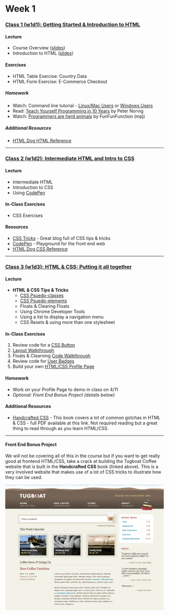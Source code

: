 # Week 1

### [Class 1 (w1d1): Getting Started & Introduction to HTML](./w1d1)

#### Lecture
* Course Overview ([slides](./w1d1/slides/w1d1_overview.pdf))
* Introduction to HTML ([slides](./w1d1/slides/w1d1_html.pdf))

#### Exercises
* HTML Table Exercise: Country Data
* HTML Form Exercise: E-Commerce Checkout

##### Homework

* Watch: Command line tutorial - [Linux/Mac Users](https://www.youtube.com/watch?v=AfM11G2NYxg) or [Windows Users](https://www.youtube.com/watch?v=zBXe-IaNJps)
* Read: [Teach Yourself Programming in 10 Years](http://norvig.com/21-days.html) by Peter Norvig
* Watch: [Programmers are herd animals](https://www.youtube.com/watch?v=lrf6xuFq1Ms) by FunFunFunction (mpj)

##### Additional Resources
* [HTML Dog HTML Reference](http://htmldog.com/references/html/tags/)

---

### [Class 2 (w1d2): Intermediate HTML and Intro to CSS](./w1d2)

#### Lecture
* Intermediate HTML
* Introduction to CSS
* Using [CodePen](http://codepen.io/)

#### In-Class Exercises
* CSS Exercises

#### Resources
* [CSS Tricks](https://css-tricks.com/) - Great blog full of CSS tips & tricks
* [CodePen](http://codepen.io/) - Playground for the front end web
* [HTML Dog CSS Reference](http://htmldog.com/references/css/properties/)

---

### [Class 3 (w1d3): HTML & CSS: Putting it all together](./w1d3)

#### Lecture
* **HTML & CSS Tips & Tricks**
  * [CSS Psuedo-classes](https://developer.mozilla.org/en-US/docs/Web/CSS/Pseudo-classes)
  * [CSS Psuedo-elements](https://developer.mozilla.org/en-US/docs/Web/CSS/Pseudo-elements)
  * Floats & Clearing Floats
  * Using Chrome Developer Tools
  * Using a list to display a navigation menu
  * CSS Resets & using more than one stylesheet


#### In-Class Exercises
1. Review code for a [CSS Button](http://codepen.io/rcacademy/pen/JXMPRa)
2. [Layout Walkthrough](./w1d3)
3. Floats & Clearning [Code Walkthrough](http://codepen.io/rcacademy/pen/MyrEWJ)
4. Review code for [User Badges](http://codepen.io/rcacademy/pen/yOpLWd)
5. Build your own [HTML/CSS Profile Page](./w1d3)

#### Homework
* Work on your Profile Page to demo in class on 4/11
* _Optional: Front End Bonus Project (details below)_

#### Additional Resources
* [Handcrafted CSS](../resources/handcrafted_css.pdf) - This book covers a lot of common gotchas in HTML & CSS - full PDF available at this link. Not required reading but a great thing to read through as you learn HTML/CSS.

----

#### Front End Bonus Project
We will not be covering all of this in the course but if you want to get really good at frontend HTML/CSS, take a crack at building the Tugboat Coffee website that is built in the **Handcrafted CSS** book (linked above). This is a very involved website that makes use of a lot of CSS tricks to illustrate how they can be used.

![Tugboat Coffee](../zimages/tugboat.png)
